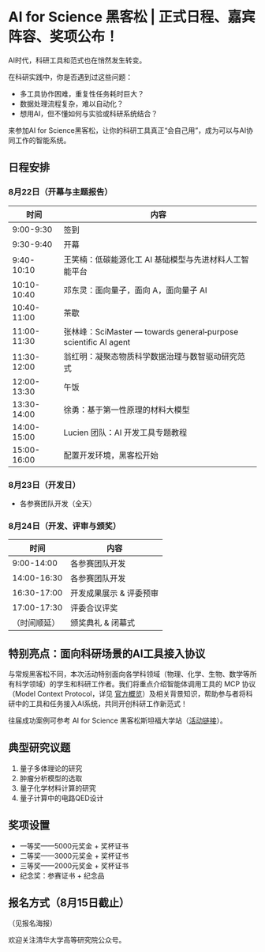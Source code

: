 # AI for Science 黑客松 | 正式日程、嘉宾阵容、奖项公布！

AI时代，科研工具和范式也在悄然发生转变。

在科研实践中，你是否遇到过这些问题：

- 多工具协作困难，重复性任务耗时巨大？
- 数据处理流程复杂，难以自动化？
- 想用AI，但不懂如何与实验或科研系统结合？

来参加AI for Science黑客松，让你的科研工具真正“会自己用”，成为可以与AI协同工作的智能系统。

## 日程安排

### 8月22日（开幕与主题报告）

| 时间 | 内容 |
|---|---|
| 9:00-9:30 | 签到 |
| 9:30-9:40 | 开幕 |
| 9:40-10:10 | 王笑楠：低碳能源化工 AI 基础模型与先进材料人工智能平台 |
| 10:10-10:40 | 邓东灵：面向量子，面向 A，面向量子 AI |
| 10:40-11:00 | 茶歇 |
| 11:00-11:30 | 张林峰：SciMaster — towards general‑purpose scientific AI agent |
| 11:30-12:00 | 翁红明：凝聚态物质科学数据治理与数智驱动研究范式 |
| 12:00-13:30 | 午饭 |
| 13:30-14:00 | 徐勇：基于第一性原理的材料大模型 |
| 14:00-15:00 | Lucien 团队：AI 开发工具专题教程 |
| 15:00-16:00 | 配置开发环境，黑客松开始 |

### 8月23日（开发日）

- 各参赛团队开发（全天）

### 8月24日（开发、评审与颁奖）

| 时间 | 内容 |
|---|---|
| 9:00-14:00 | 各参赛团队开发 |
| 14:00-16:30 | 各参赛团队开发 |
| 16:30-17:00 | 开发成果展示 & 评委预审 |
| 17:00-17:30 | 评委合议评奖 |
| （时间顺延） | 颁奖典礼 & 闭幕式 |

## 特别亮点：面向科研场景的AI工具接入协议

与常规黑客松不同，本次活动特别面向各学科领域（物理、化学、生物、数学等所有科学领域）的学生和科研工作者。我们将重点介绍智能体调用工具的 MCP 协议（Model Context Protocol，详见 [官方概览](https://modelcontextprotocol.io/overview)）及相关背景知识，帮助参与者将科研中的工具和任务接入AI系统，共同开创科研工作新范式！

往届成功案例可参考 AI for Science 黑客松斯坦福大学站（[活动链接](https://ai4.science/events/stanford-quantum-science-hackathon)）。

## 典型研究议题

1. 量子多体理论的研究
2. 肿瘤分析模型的选取
3. 量子化学材料计算的研究
4. 量子计算中的电路QED设计

## 奖项设置

- 一等奖——5000元奖金 + 奖杯证书
- 二等奖——3000元奖金 + 奖杯证书
- 三等奖——2000元奖金 + 奖杯证书
- 纪念奖：参赛证书 + 纪念品

## 报名方式（8月15日截止）

（见报名海报）

欢迎关注清华大学高等研究院公众号。




